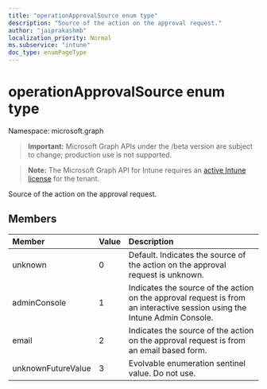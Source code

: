 ```yaml
---
title: "operationApprovalSource enum type"
description: "Source of the action on the approval request."
author: "jaiprakashmb"
localization_priority: Normal
ms.subservice: "intune"
doc_type: enumPageType
---
```


# operationApprovalSource enum type

Namespace: microsoft.graph

> **Important:** Microsoft Graph APIs under the /beta version are subject to change; production use is not supported.

> **Note:** The Microsoft Graph API for Intune requires an [active Intune license](https://go.microsoft.com/fwlink/?linkid=839381) for the tenant.

Source of the action on the approval request.

## Members
|Member|Value|Description|
|:---|:---|:---|
|unknown|0|Default. Indicates the source of the action on the approval request is unknown.|
|adminConsole|1|Indicates the source of the action on the approval request is from an interactive session using the Intune Admin Console.|
|email|2|Indicates the source of the action on the approval request is from an email based form.|
|unknownFutureValue|3|Evolvable enumeration sentinel value. Do not use.|